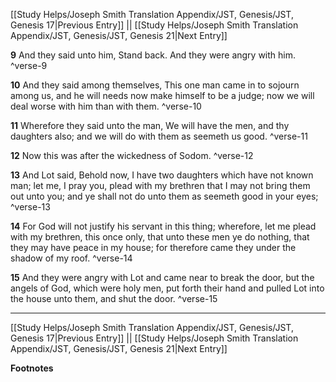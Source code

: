 [[Study Helps/Joseph Smith Translation Appendix/JST, Genesis/JST, Genesis 17|Previous Entry]]  ||  [[Study Helps/Joseph Smith Translation Appendix/JST, Genesis/JST, Genesis 21|Next Entry]]

**9**  And they said unto him, Stand back. And they were angry with him. ^verse-9

**10**  And they said among themselves, This one man came in to sojourn among us, and he will needs now make himself to be a judge; now we will deal worse with him than with them. ^verse-10

**11**  Wherefore they said unto the man, We will have the men, and thy daughters also; and we will do with them as seemeth us good. ^verse-11

**12**  Now this was after the wickedness of Sodom. ^verse-12

**13**  And Lot said, Behold now, I have two daughters which have not known man; let me, I pray you, plead with my brethren that I may not bring them out unto you; and ye shall not do unto them as seemeth good in your eyes; ^verse-13

**14**  For God will not justify his servant in this thing; wherefore, let me plead with my brethren, this once only, that unto these men ye do nothing, that they may have peace in my house; for therefore came they under the shadow of my roof. ^verse-14

**15**  And they were angry with Lot and came near to break the door, but the angels of God, which were holy men, put forth their hand and pulled Lot into the house unto them, and shut the door. ^verse-15


---
[[Study Helps/Joseph Smith Translation Appendix/JST, Genesis/JST, Genesis 17|Previous Entry]]  ||  [[Study Helps/Joseph Smith Translation Appendix/JST, Genesis/JST, Genesis 21|Next Entry]]


**Footnotes**

